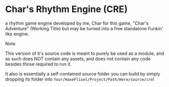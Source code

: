 # Char's Rhythm Engine (CRE)

a rhythm game engine developed by me, Char for this game, "Char's Adventure" (Working Title) but may be turned into a free standalone Funkin' like engine.

> [!NOTE]
> This version of it's source code is meant to purely be used as a module, and as such does NOT contain any assets, and does not contain any code besides those required to run it.
> 
> It also is essentially a self-contained source folder you can build by simply dropping its folder into `Your/HaxeFlixel/Project/Path/Here/source/cre`!
